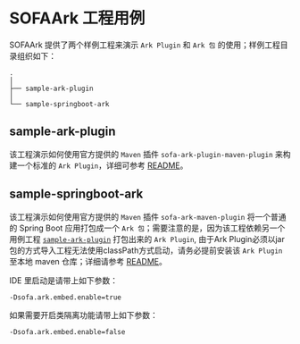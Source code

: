# SOFAArk 工程用例 

SOFAArk 提供了两个样例工程来演示 `Ark Plugin` 和 `Ark 包` 的使用；样例工程目录组织如下：

```
.
│
├── sample-ark-plugin 
│ 
└── sample-springboot-ark 

```

## sample-ark-plugin
该工程演示如何使用官方提供的 `Maven` 插件 `sofa-ark-plugin-maven-plugin` 来构建一个标准的 `Ark Plugin`，详细可参考 [README](./sample-ark-plugin/README.md)。

## sample-springboot-ark
该工程演示如何使用官方提供的 `Maven` 插件 `sofa-ark-maven-plugin` 将一个普通的 Spring Boot 应用打包成一个 `Ark 包`；需要注意的是，因为该工程依赖另一个用例工程 [`sample-ark-plugin`](./sample-ark-plugin/README.md) 打包出来的 `Ark Plugin`, 由于Ark Plugin必须以jar包的方式导入工程无法使用classPath方式启动，请务必提前安装该 `Ark Plugin` 至本地 maven 仓库；详细请参考 [README](./sample-springboot-ark/README.md)。

IDE 里启动是请带上如下参数：
```properties
-Dsofa.ark.embed.enable=true
```

如果需要开启类隔离功能请带上如下参数：
```properties
-Dsofa.ark.embed.enable=false
```